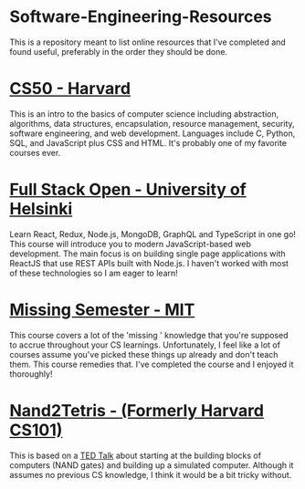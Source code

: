 # Software-Engineering-Resources
This is a repository meant to list online resources that I've completed and found useful, preferably in the order they should be done.

# [CS50 - Harvard](https://www.edx.org/course/cs50s-introduction-to-computer-science)
This is an intro to the basics of computer science including abstraction, algorithms, data structures, encapsulation, resource management, security, software engineering, and web development. Languages include C, Python, SQL, and JavaScript plus CSS and HTML. It's probably one of my favorite courses ever. 

# [Full Stack Open - University of Helsinki](https://fullstackopen.com/en)
Learn React, Redux, Node.js, MongoDB, GraphQL and TypeScript in one go! This course will introduce you to modern JavaScript-based web development. The main focus is on building single page applications with ReactJS that use REST APIs built with Node.js. I haven't worked with most of these technologies so I am eager to learn!

# [Missing Semester - MIT](https://missing.csail.mit.edu/)
This course covers a lot of the 'missing ' knowledge that you're supposed to accrue throughout your CS learnings. Unfortunately, I feel like a lot of courses assume you've picked these things up already and don't teach them. This course remedies that. I've completed the course and I enjoyed it thoroughly!

# [Nand2Tetris - (Formerly Harvard CS101)](https://www.coursera.org/learn/build-a-computer)
This is based on a [TED Talk](https://www.ted.com/talks/shimon_schocken_the_self_organizing_computer_course) about starting at the building blocks of computers (NAND gates) and building up a simulated computer. Although it assumes no previous CS knowledge, I think it would be a bit tricky without. 

